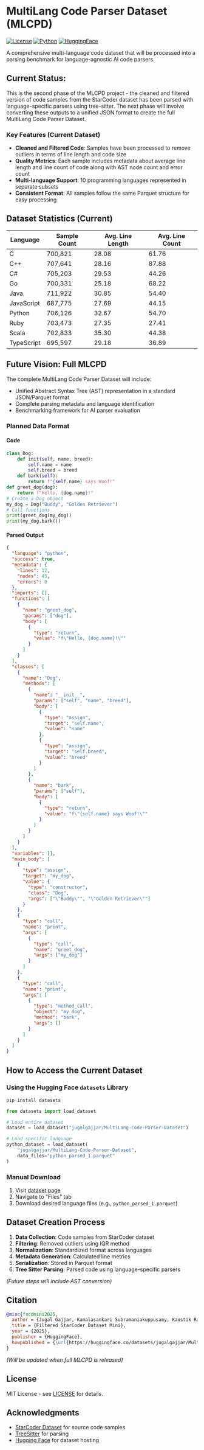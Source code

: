 # MultiLang Code Parser Dataset (MLCPD)

[![License](https://img.shields.io/badge/License-MIT-blue.svg)](https://opensource.org/licenses/MIT)
[![Python](https://img.shields.io/badge/python-3.11%2B-blue)](https://www.python.org/downloads/)
[![HuggingFace](https://img.shields.io/badge/%F0%9F%A4%97%20HuggingFace-Dataset-blue)](https://huggingface.co/datasets/jugalgajjar/MultiLang-Code-Parser-Dataset)

A comprehensive multi-language code dataset that will be processed into a parsing benchmark for language-agnostic AI code parsers.

## Current Status:

This is the second phase of the MLCPD project - the cleaned and filtered version of code samples from the StarCoder dataset has been parsed with language-specific parsers using tree-sitter. The next phase will involve converting these outputs to a unified JSON format to create the full MultiLang Code Parser Dataset.

### Key Features (Current Dataset)

- **Cleaned and Filtered Code**: Samples have been processed to remove outliers in terms of line length and code size
- **Quality Metrics**: Each sample includes metadata about average line length and line count of code along with AST node count and error count
- **Multi-language Support**: 10 programming languages represented in separate subsets
- **Consistent Format**: All samples follow the same Parquet structure for easy processing

## Dataset Statistics (Current)

| Language   | Sample Count | Avg. Line Length | Avg. Line Count |
|------------|--------------|------------------|-----------------|
| C          | 700,821      | 28.08           | 61.76            |
| C++        | 707,641      | 28.16           | 87.88            |
| C#         | 705,203      | 29.53           | 44.26            |
| Go         | 700,331      | 25.18           | 68.22            |
| Java       | 711,922      | 30.85           | 54.40            |
| JavaScript | 687,775      | 27.69           | 44.15            |
| Python     | 706,126      | 32.67           | 54.70            |
| Ruby       | 703,473      | 27.35           | 27.41            |
| Scala      | 702,833      | 35.30           | 44.38            |
| TypeScript | 695,597      | 29.18           | 36.89            |

## Future Vision: Full MLCPD

The complete MultiLang Code Parser Dataset will include:

- Unified Abstract Syntax Tree (AST) representation in a standard JSON/Parquet format
- Complete parsing metadata and language identification
- Benchmarking framework for AI parser evaluation

### Planned Data Format

#### Code
```python
class Dog:
    def init(self, name, breed):
        self.name = name
        self.breed = breed
    def bark(self):
        return f"{self.name} says Woof!"
def greet_dog(dog):
    return f"Hello, {dog.name}!"
# Create a Dog object
my_dog = Dog("Buddy", "Golden Retriever")
# Call functions
print(greet_dog(my_dog))
print(my_dog.bark())
```

#### Parsed Output
```json
{
  "language": "python",
  "success": true,
  "metadata": {
    "lines": 12,
    "nodes": 45,
    "errors": 0
  },
  "imports": [],
  "functions": [
    {
      "name": "greet_dog",
      "params": ["dog"],
      "body": [
        {
          "type": "return",
          "value": "f\"Hello, {dog.name}!\""
        }
      ]
    }
  ],
  "classes": [
    {
      "name": "Dog",
      "methods": [
        {
          "name": "__init__",
          "params": ["self", "name", "breed"],
          "body": [
            {
              "type": "assign",
              "target": "self.name",
              "value": "name"
            },
            {
              "type": "assign",
              "target": "self.breed", 
              "value": "breed"
            }
          ]
        },
        {
          "name": "bark",
          "params": ["self"],
          "body": [
            {
              "type": "return",
              "value": "f\"{self.name} says Woof!\""
            }
          ]
        }
      ]
    }
  ],
  "variables": [],
  "main_body": [
    {
      "type": "assign",
      "target": "my_dog",
      "value": {
        "type": "constructor",
        "class": "Dog",
        "args": ["\"Buddy\"", "\"Golden Retriever\""]
      }
    },
    {
      "type": "call",
      "name": "print",
      "args": [
        {
          "type": "call",
          "name": "greet_dog",
          "args": ["my_dog"]
        }
      ]
    },
    {
      "type": "call",
      "name": "print", 
      "args": [
        {
          "type": "method_call",
          "object": "my_dog",
          "method": "bark",
          "args": []
        }
      ]
    }
  ]
}
```

## How to Access the Current Dataset

### Using the Hugging Face `datasets` Library

```bash
pip install datasets
```

```python
from datasets import load_dataset

# Load entire dataset
dataset = load_dataset("jugalgajjar/MultiLang-Code-Parser-Dataset")

# Load specific language
python_dataset = load_dataset(
    "jugalgajjar/MultiLang-Code-Parser-Dataset",
    data_files="python_parsed_1.parquet"
)
```

### Manual Download

1. Visit [dataset page](https://huggingface.co/datasets/jugalgajjar/MultiLang-Code-Parser-Dataset)
2. Navigate to "Files" tab
3. Download desired language files (e.g., `python_parsed_1.parquet`)

## Dataset Creation Process

1. **Data Collection**: Code samples from StarCoder dataset
2. **Filtering**: Removed outliers using IQR method
3. **Normalization**: Standardized format across languages
4. **Metadata Generation**: Calculated line metrics
5. **Serialization**: Stored in Parquet format
6. **Tree Sitter Parsing**: Parsed code using language-specific parsers

*(Future steps will include AST conversion)*

## Citation

```bibtex
@misc{fscdmini2025,
  author = {Jugal Gajjar, Kamalasankari Subramaniakuppusamy, Kaustik Ranaware},
  title = {Filtered StarCoder Dataset Mini},
  year = {2025},
  publisher = {HuggingFace},
  howpublished = {\url{https://huggingface.co/datasets/jugalgajjar/MultiLang-Code-Parser-Dataset}}
}
```

*(Will be updated when full MLCPD is released)*

## License

MIT License - see [LICENSE](LICENSE) for details.

## Acknowledgments

- [StarCoder Dataset](https://huggingface.co/datasets/bigcode/starcoderdata) for source code samples
- [TreeSitter](https://tree-sitter.github.io/tree-sitter/) for parsing
- [Hugging Face](https://huggingface.co/) for dataset hosting